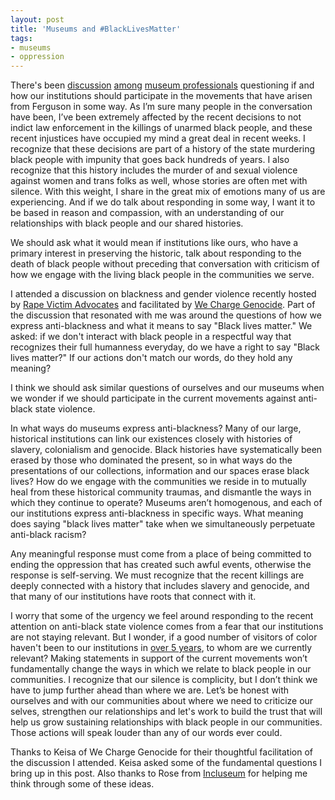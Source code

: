 ```yaml
---
layout: post
title: 'Museums and #BlackLivesMatter'
tags:
- museums
- oppression
---
```

There's been [discussion](http://museumquestions.com/2014/12/08/should-museums-respond-to-the-grand-jury-verdicts-in-ferguson-and-new-york-city/) [among](http://www.museumcommons.com/2014/12/joint-statement-museum-bloggers-colleagues-ferguson-related-events.html) [museum professionals](https://twitter.com/search?q=%23museumsrespondtoferguson) questioning if and how our institutions should participate in the movements that have arisen from Ferguson in some way. As I’m sure many people in the conversation have been, I’ve been extremely affected by the recent decisions to not indict law enforcement in the killings of unarmed black people, and these recent injustices have occupied my mind a great deal in recent weeks. I recognize that these decisions are part of a history of the state murdering black people with impunity that goes back hundreds of years. I also recognize that this history includes the murder of and sexual violence against women and trans folks as well, whose stories are often met with silence. With this weight, I share in the great mix of emotions many of us are experiencing. And if we do talk about responding in some way, I want it to be based in reason and compassion, with an understanding of our relationships with black people and our shared histories.

We should ask what it would mean if institutions like ours, who have a primary interest in preserving the historic, talk about responding to the death of black people without preceding that conversation with criticism of how we engage with the living black people in the communities we serve. 

I attended a discussion on blackness and gender violence recently hosted by [Rape Victim Advocates](http://rapevictimadvocates.org/) and facilitated by [We Charge Genocide](http://wechargegenocide.org/). Part of the discussion that resonated with me was around the questions of how we express anti-blackness and what it means to say "Black lives matter." We asked: if we don't interact with black people in a respectful way that recognizes their full humanness everyday, do we have a right to say "Black lives matter?" If our actions don't match our words, do they hold any meaning?

I think we should ask similar questions of ourselves and our museums when we wonder if we should participate in the current movements against anti-black state violence. 

In what ways do museums express anti-blackness? Many of our large, historical institutions can link our existences closely with histories of slavery, colonialism and genocide. Black histories have systematically been erased by those who dominated the present, so in what ways do the presentations of our collections, information and our spaces erase black lives? How do we engage with the communities we reside in to mutually heal from these historical community traumas, and dismantle the ways in which they continue to operate? Museums aren’t homogenous, and each of our institutions express anti-blackness in specific ways. What meaning does saying "black lives matter" take when we simultaneously perpetuate anti-black racism?

Any meaningful response must come from a place of being committed to ending the oppression that has created such awful events, otherwise the response is self-serving. We must recognize that the recent killings are deeply connected with a history that includes slavery and genocide, and that many of our institutions have roots that connect with it. 

I worry that some of the urgency we feel around responding to the recent attention on anti-black state violence comes from a fear that our institutions are not staying relevant. But I wonder, if a good number of visitors of color haven't been to our institutions in [over 5 years](http://www.youtube.com/watch?v=8jG1vjPM-Ks&t=20m58s), to whom are we currently relevant? Making statements in support of the current movements won’t fundamentally change the ways in which we relate to black people in our communities. I recognize that our silence is complicity, but I don’t think we have to jump further ahead than where we are. Let’s be honest with ourselves and with our communities about where we need to criticize our selves, strengthen our relationships and let's work to build the trust that will help us grow sustaining relationships with black people in our communities. Those actions will speak louder than any of our words ever could. 

Thanks to Keisa of We Charge Genocide for their thoughtful facilitation of the discussion I attended. Keisa asked some of the fundamental questions I bring up in this post. Also thanks to Rose from [Incluseum](http://incluseum.com/) for helping me think through some of these ideas.


